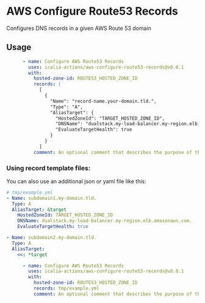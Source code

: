 # AWS Configure Route53 Records

Configures DNS records in a given AWS Route 53 domain

## Usage

```yaml
      - name: Configure AWS Route53 Records
        uses: icalia-actions/aws-configure-route53-records@v0.0.1
        with:
          hosted-zone-id: ROUTE53_HOSTED_ZONE_ID
          records: |
            [
              {
                "Name": "record-name.your-domain.tld.",
                "Type": "A",
                "AliasTarget": {
                  "HostedZoneId": "TARGET_HOSTED_ZONE_ID",
                  "DNSName": "dualstack.my-load-balancer.my-region.elb.amazonaws.com.",
                  "EvaluateTargetHealth": true
                }
              }
            ]
          comment: An optional comment that describes the purpose of these changes
```

### Using record template files:

You can also use an additional json or yaml file like this:

```yaml
# tmp/example.yml
- Name: subdomain1.my-domain.tld.
  Type: A
  AliasTarget: &target
    HostedZoneId: TARGET_HOSTED_ZONE_ID
    DNSName: dualstack.my-load-balancer.my-region.elb.amazonaws.com.
    EvaluateTargetHealth: true

- Name: subdomain2.my-domain.tld.
  Type: A
  AliasTarget:
    <<: *target
```

```yaml
      - name: Configure AWS Route53 Records
        uses: icalia-actions/aws-configure-route53-records@v0.0.1
        with:
          hosted-zone-id: ROUTE53_HOSTED_ZONE_ID
          records: tmp/example.yml
          comment: An optional comment that describes the purpose of these changes
```